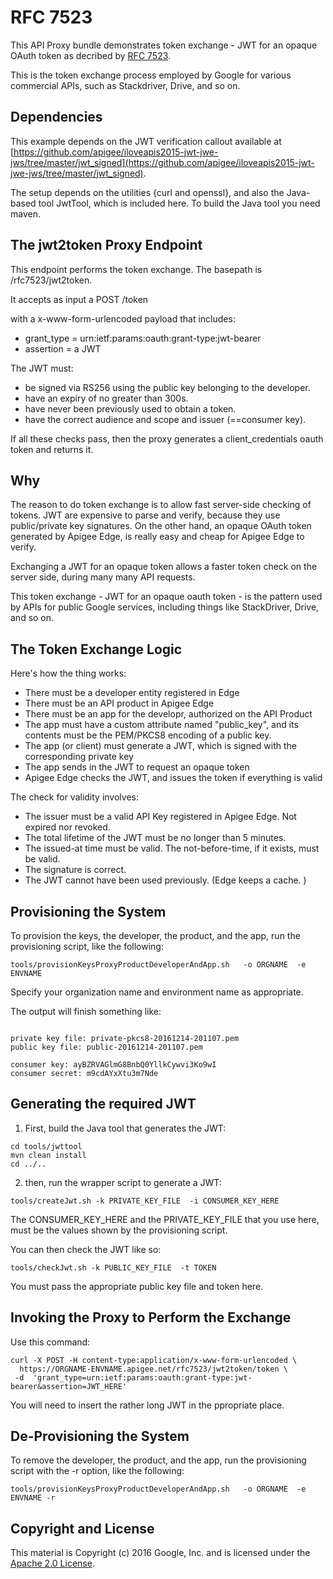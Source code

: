 # RFC 7523

This API Proxy bundle demonstrates token exchange - JWT for an opaque OAuth token as decribed by [RFC 7523](https://tools.ietf.org/html/rfc7523).

This is the token exchange process employed by Google for various commercial APIs, such as Stackdriver, Drive, and so on.


## Dependencies

This example depends on the JWT verification callout available at [https://github.com/apigee/iloveapis2015-jwt-jwe-jws/tree/master/jwt_signed](https://github.com/apigee/iloveapis2015-jwt-jwe-jws/tree/master/jwt_signed).

The setup depends on the utilities {curl and openssl}, and also the Java-based tool JwtTool, which is included here. To build the Java tool you need maven. 


## The jwt2token Proxy Endpoint

This endpoint performs the token exchange. The basepath is /rfc7523/jwt2token. 

It accepts as input a POST /token

with a x-www-form-urlencoded payload that includes:

* grant_type = urn:ietf:params:oauth:grant-type:jwt-bearer
* assertion = a JWT

The JWT must:
* be signed via RS256 using the public key belonging to the developer.
* have an expiry of no greater than 300s.
* have never been previously used to obtain a token.
* have the correct audience and scope and issuer (==consumer key).

If all these checks  pass, then the proxy generates a client_credentials oauth token and returns it.

## Why

The reason to do token exchange is to allow fast server-side checking of
tokens. JWT are expensive to parse and verify, because they use
public/private key signatures. On the other hand, an opaque OAuth token
generated by Apigee Edge, is really easy and cheap for Apigee Edge to
verify. 

Exchanging a JWT for an opaque token allows a faster token check on the server side, during many many  API requests. 

This token exchange - JWT for an opaque oauth token - is the pattern used by APIs for public Google services, including things like StackDriver, Drive, and so on.

## The Token Exchange Logic 

Here's how the thing works:
* There must be a developer entity registered in Edge
* There must be an API product in Apigee Edge
* There must be an app for the developr, authorized on the API Product
* The app must have a custom attribute named "public_key", and its contents must be the PEM/PKCS8 encoding of a public key.
* The app (or client) must generate a JWT, which is signed with the corresponding private key
* The app sends in the JWT to request an opaque token
* Apigee Edge checks the JWT, and issues the token if everything is valid

The check for validity involves:
* The issuer must be a valid API Key registered in Apigee Edge. Not expired nor revoked.
* The total lifetime of the JWT must be no longer than 5 minutes.
* The issued-at time must be valid.  The not-before-time, if it exists, must be valid. 
* The signature is correct.
* The JWT cannot have been used previously.  (Edge keeps a cache. )


## Provisioning the System

To provision the keys, the developer, the product, and the app, run the provisioning script, like the following:

```
tools/provisionKeysProxyProductDeveloperAndApp.sh   -o ORGNAME  -e ENVNAME

```

Specify your organization name and environment name as appropriate.

The output will finish something like:

```

private key file: private-pkcs8-20161214-201107.pem
public key file: public-20161214-201107.pem

consumer key: ayBZRVAGlmG8BnbQ0YllkCywvi3Ko9wI
consumer secret: m9cdAYxXtu3m7Nde

```


## Generating the required JWT

1. First, build the Java tool that generates the JWT:

```
cd tools/jwttool
mvn clean install
cd ../..

```

2. then, run the wrapper script to generate a JWT:

```
tools/createJwt.sh -k PRIVATE_KEY_FILE  -i CONSUMER_KEY_HERE

```

The CONSUMER_KEY_HERE and the PRIVATE_KEY_FILE that you use here, must be the values shown by
the provisioning script.

You can then check the JWT like so:

```
tools/checkJwt.sh -k PUBLIC_KEY_FILE  -t TOKEN

```

You must pass the appropriate public key file and token here.


## Invoking the Proxy to Perform the Exchange

Use this command:

```
curl -X POST -H content-type:application/x-www-form-urlencoded \
  https://ORGNAME-ENVNAME.apigee.net/rfc7523/jwt2token/token \
 -d  'grant_type=urn:ietf:params:oauth:grant-type:jwt-bearer&assertion=JWT_HERE'
```

You will need to insert the rather long JWT in the ppropriate place. 


## De-Provisioning the System

To remove the developer, the product, and the app, run the provisioning script with the -r option, like the following:

```
tools/provisionKeysProxyProductDeveloperAndApp.sh   -o ORGNAME  -e ENVNAME -r

```



## Copyright and License

This material is Copyright (c) 2016 Google, Inc.
and is licensed under the [Apache 2.0 License](LICENSE). 

